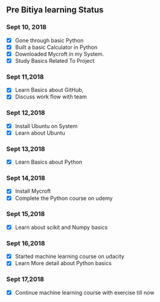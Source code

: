 ## Pre Bitiya learning Status

### Sept 10, 2018
* [x] Gone through basic Python
* [x] Built a basic Calculator in Python
* [x] Downloaded Mycroft in my System.
* [x] Study Basics Related To Project
### Sept 11,2018
* [x] Learn Basics about GitHub,
* [x] Discuss work flow with team
### Sept 12,2018
* [x] Install Ubuntu on System
* [x] Learn about  Ubuntu 
### Sept 13,2018
* [x] Learn Basics about Python
### Sept 14,2018
* [x] Install Mycroft
* [x] Complete the Python course on udemy
### Sept 15,2018
* [x] Learn about scikit and Numpy basics
### Sept 16,2018
* [x] Started machine learning course on udacity
* [x] Learn More detail about Python basics
### Sept 17,2018
* [x] Continue machine learning course with exercise till now
